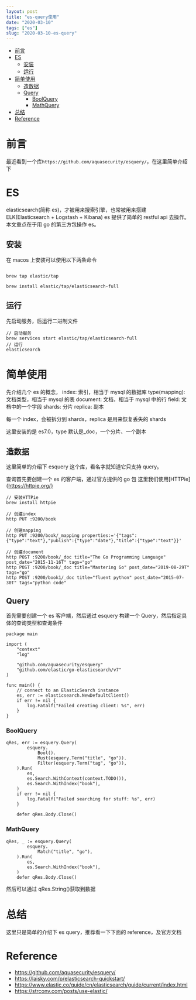 ```yaml
---
layout: post
title: "es-query使用"
date: "2020-03-10"
tags: ["es"]
slug: "2020-03-10-es-query"
---
```


<!-- vim-markdown-toc Redcarpet -->

* [前言](#前言)
* [ES](#es)
    * [安装](#安装)
    * [运行](#运行)
* [简单使用](#简单使用)
    * [造数据](#造数据)
    * [Query](#query)
        * [BoolQuery](#boolquery)
        * [MathQuery](#mathquery)
* [总结](#总结)
* [Reference](#reference)

<!-- vim-markdown-toc -->

# 前言

最近看到一个库`https://github.com/aquasecurity/esquery/`，在这里简单介绍下

# ES

elasticsearch(简称 es)，才被用来搜索引擎，也常被用来搭建 ELK(Elasticsearch + Logstash + Kibana)
es 提供了简单的 restful api 去操作。本文重点在于用 go 的第三方包操作 es。

## 安装

在 macos 上安装可以使用以下两条命令

```

brew tap elastic/tap

brew install elastic/tap/elasticsearch-full
```

## 运行

先启动服务，后运行二进制文件

```
// 启动服务
brew services start elastic/tap/elasticsearch-full
// 运行
elasticsearch
```

# 简单使用

先介绍几个 es 的概念，
index: 索引，相当于 mysql 的数据库
type(mapping): 文档类型，相当于 mysql 的表
document: 文档，相当于 mysql 中的行
field: 文档中的一个字段
shards: 分片
replica: 副本

每一个 index，会被拆分到 shards，replica 是用来恢复丢失的 shards

这里安装的是 es7.0，type 默认是\_doc，一个分片、一个副本

## 造数据

这里简单的介绍下 esquery 这个库，看名字就知道它只支持 query。

查询首先要创建一个 es 的客户端，通过官方提供的 go 包
这里我们使用[HTTPie]{https://httpie.org/}

```
// 安装HTTPie
brew install httpie

// 创建index
http PUT :9200/book

// 创建mapping
http PUT :9200/book/_mapping properties:='{"tags":{"type":"text"},"publish":{"type":"date"},"title":{"type":"text"}}'

// 创建document
http POST :9200/book/_doc title="The Go Programming Language" post_date="2015-11-16T" tags="go"
http POST :9200/book/_doc title="Mastering Go" post_date="2019-08-29T" tags="go"
http POST :9200/book1/_doc title="fluent python" post_date="2015-07-30T" tags="python code"
```

## Query

首先需要创建一个 es 客户端，然后通过 esquery 构建一个 Query，然后指定具体的查询类型和查询条件

```golang
package main

import (
	"context"
	"log"

	"github.com/aquasecurity/esquery"
	"github.com/elastic/go-elasticsearch/v7"
)

func main() {
    // connect to an ElasticSearch instance
	es, err := elasticsearch.NewDefaultClient()
	if err != nil {
		log.Fatalf("Failed creating client: %s", err)
	}
}
```

### BoolQuery

```golang
qRes, err := esquery.Query(
		esquery.
			Bool().
			Must(esquery.Term("title", "go")).
			Filter(esquery.Term("tag", "go")),
    ).Run(
        es,
		es.Search.WithContext(context.TODO()),
		es.Search.WithIndex("book"),
	)
	if err != nil {
		log.Fatalf("Failed searching for stuff: %s", err)
	}

	defer qRes.Body.Close()
```

### MathQuery

```golang
qRes, _ := esquery.Query(
		esquery.
			Match("title", "go"),
	).Run(
		es,
		es.Search.WithIndex("book"),
	)
	defer qRes.Body.Close()
```

然后可以通过 qRes.String()获取到数据

# 总结

这里只是简单的介绍下 es query，推荐看一下下面的 reference，及官方文档

# Reference

- https://github.com/aquasecurity/esquery/
- https://laisky.com/p/elasticsearch-quickstart/
- https://www.elastic.co/guide/cn/elasticsearch/guide/current/index.html
- https://strconv.com/posts/use-elastic/
